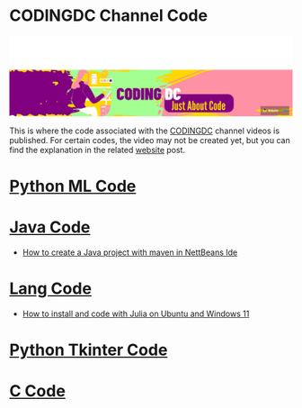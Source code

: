 # CODINGDC Channel Code
![](../images/YT1CA.png?raw=true)

This is where the code associated with the [CODINGDC](https://www.youtube.com/channel/UCyouN2On4khB5is1RcrR8Hw) channel videos is published. For certain codes, the video may not be created yet, but you can find the explanation in the related [website](https://www.aimosta.com) post.

# [Python ML Code](PYML/PYML.md)
# [Java Code](JAVAC/JAVAC.md)
- [How to create a Java project with maven in NettBeans Ide](JAVAC/JAVAINTRO.md) 
# [Lang Code](LANG/LANG.md)
- [How to install and code with Julia on Ubuntu and Windows 11](https://youtu.be/2XtzjlLwGuU)
# [Python Tkinter Code](PYTK/PYTK.md)
# [C Code](CCODE/CCODE.md)

